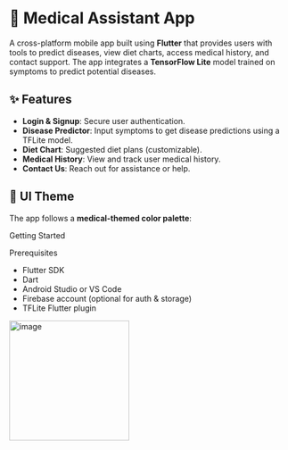 # 🏥 Medical Assistant App

A cross-platform mobile app built using **Flutter** that provides users with tools to predict diseases, view diet charts, access medical history, and contact support. The app integrates a **TensorFlow Lite** model trained on symptoms to predict potential diseases.

## ✨ Features

-  **Login & Signup**: Secure user authentication.
-  **Disease Predictor**: Input symptoms to get disease predictions using a TFLite model.
-  **Diet Chart**: Suggested diet plans (customizable).
-  **Medical History**: View and track user medical history.
-  **Contact Us**: Reach out for assistance or help.

## 🎨 UI Theme

The app follows a **medical-themed color palette**:


Getting Started

Prerequisites

- Flutter SDK
- Dart
- Android Studio or VS Code
- Firebase account (optional for auth & storage)
- TFLite Flutter plugin

<img width="215" alt="image" src="https://github.com/user-attachments/assets/d453a199-862c-40b3-a417-ac8f16932c37" />


